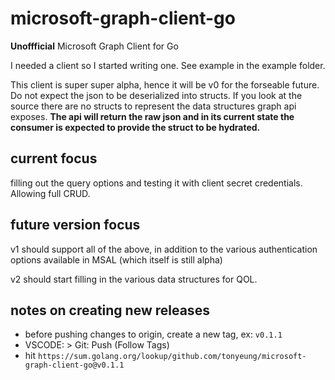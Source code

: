 # microsoft-graph-client-go
**Unoffficial** Microsoft Graph Client for Go

I needed a client so I started writing one.
See example in the example folder.

This client is super super alpha, hence it will be v0 for the forseable future. Do not expect the json to be deserialized into structs. If you look at the source there are no structs to represent the data structures graph api exposes. **The api will return the raw json and in its current state the consumer is expected to provide the struct to be hydrated.**

## current focus
filling out the query options and testing it with client secret credentials. Allowing full CRUD.

## future version focus

v1 should support all of the above, in addition to the various authentication options available in MSAL (which itself is still alpha)

v2 should start filling in the various data structures for QOL. 

## notes on creating new releases

* before pushing changes to origin, create a new tag, ex: `v0.1.1`
* VSCODE: > Git: Push (Follow Tags)
* hit `https://sum.golang.org/lookup/github.com/tonyeung/microsoft-graph-client-go@v0.1.1`